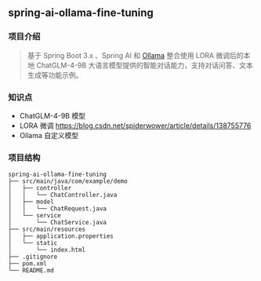 ## spring-ai-ollama-fine-tuning

### 项目介绍

> 基于 Spring Boot 3.x 、Spring AI 和 [Ollama](https://ollama.com/) 整合使用 LORA 微调后的本地 ChatGLM-4-9B 大语言模型提供的智能对话能力，支持对话问答、文本生成等功能示例。


### 知识点 

- ChatGLM-4-9B 模型
- LORA 微调
  https://blog.csdn.net/spiderwower/article/details/138755776
- Ollama 自定义模型

### 项目结构

```
spring-ai-ollama-fine-tuning
├── src/main/java/com/example/demo
│   ├── controller
│   │   └── ChatController.java
│   ├── model
│   │   └── ChatRequest.java
│   └── service
│       └── ChatService.java
├── src/main/resources
│   ├── application.properties
│   └── static
│       └── index.html
├── .gitignore
├── pom.xml
└── README.md
```




